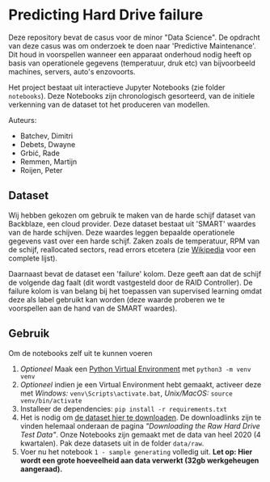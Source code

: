 # Predicting Hard Drive failure
Deze repository bevat de casus voor de minor "Data Science". De opdracht van deze casus was om onderzoek te doen naar 'Predictive Maintenance'. Dit houd in voorspellen wanneer een apparaat onderhoud nodig heeft op basis van operationele gegevens (temperatuur, druk etc) van bijvoorbeeld machines, servers, auto's enzovoorts.

Het project bestaat uit interactieve Jupyter Notebooks (zie folder `notebooks`). Deze Notebooks zijn chronologisch gesorteerd, van de initiele verkenning van de dataset tot het produceren van modellen.

Auteurs:
* Batchev, Dimitri
* Debets, Dwayne
* Grbić, Rade
* Remmen, Martijn
* Roijen, Peter


## Dataset
Wij hebben gekozen om gebruik te maken van de harde schijf dataset van Backblaze, een cloud provider. Deze dataset bestaat uit 'SMART' waardes van de harde schijven. Deze waardes leggen bepaalde operationele gegevens vast over een harde schijf. Zaken zoals de temperatuur, RPM van de schijf, reallocated sectors, read errors etcetera (zie [Wikipedia](https://en.wikipedia.org/wiki/S.M.A.R.T.) voor een complete lijst).

Daarnaast bevat de dataset een 'failure' kolom. Deze geeft aan dat de schijf de volgende dag faalt (dit wordt vastgesteld door de RAID Controller). De failure kolom is van belang bij het toepassen van supervised learning omdat deze als label gebruikt kan worden (deze waarde proberen we te voorspellen aan de hand van de SMART waardes).

## Gebruik
Om de notebooks zelf uit te kunnen voeren

1. *Optioneel* Maak een [Python Virtual Environment](https://docs.python.org/3/tutorial/venv.html) met `python3 -m venv venv`
2. *Optioneel* indien je een Virtual Environment hebt gemaakt, activeer deze met *Windows:* `venv\Scripts\activate.bat`, *Unix/MacOS:* `source venv/bin/activate`
3. Installeer de dependencies: `pip install -r requirements.txt`
4. Het is nodig om [de dataset hier te downloaden](https://www.backblaze.com/b2/hard-drive-test-data.html). De downloadlinks zijn te vinden helemaal onderaan de pagina *"Downloading the Raw Hard Drive Test Data"*. Onze Notebooks zijn gemaakt met de data van heel 2020 (4 kwartalen). Pak deze datasets uit in de folder `data/raw`.
5. Voer nu het notebook `1 - sample generating` volledig uit. **Let op: Hier wordt een grote hoeveelheid aan data verwerkt (32gb werkgeheugen aangeraad).**
